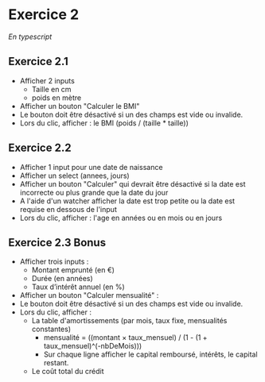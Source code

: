 # Exercice 2

*En typescript*

## Exercice 2.1

- Afficher 2 inputs
    - Taille en cm
    - poids en mètre
- Afficher un bouton "Calculer le BMI"
- Le bouton doit être désactivé si un des champs est vide ou invalide.
- Lors du clic, afficher :
    le BMI (poids / (taille * taille))

## Exercice 2.2

- Afficher 1 input pour une date de naissance
- Afficher un select (annees, jours)
- Afficher un bouton "Calculer" qui devrait être désactivé si la date est incorrecte ou plus grande que la date du jour
- A l'aide d'un watcher afficher la date est trop petite ou la date est requise en dessous de l'input
- Lors du clic, afficher :
    l'age en années ou en mois ou en jours

## Exercice 2.3 Bonus

- Afficher trois inputs :
    - Montant emprunté (en €)
    - Durée (en années)
    - Taux d’intérêt annuel (en %)
- Afficher un bouton "Calculer mensualité" :
- Le bouton doit être désactivé si un des champs est vide ou invalide.
- Lors du clic, afficher :
    - La table d'amortissements (par mois, taux fixe, mensualités constantes) 
        - mensualité = ((montant × taux_mensuel) / (1 - (1 + taux_mensuel)^(-nbDeMois)))
        - Sur chaque ligne afficher le capital remboursé, intérêts, le capital restant. 
    - Le coût total du crédit
